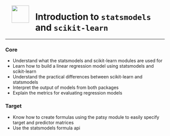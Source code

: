 <img src="http://imgur.com/1ZcRyrc.png" style="float: left; margin: 20px; height: 55px">

# Introduction to `statsmodels` and `scikit-learn`

---

### Core
- Understand what the statsmodels and scikit-learn modules are used for
- Learn how to build a linear regression model using statsmodels and scikit-learn
- Understand the practical differences between scikit-learn and statsmodels
- Interpret the output of models from both packages
- Explain the metrics for evaluating regression models

### Target
- Know how to create formulas using the patsy module to easily specify target and predictor matrices
- Use the statsmodels formula api